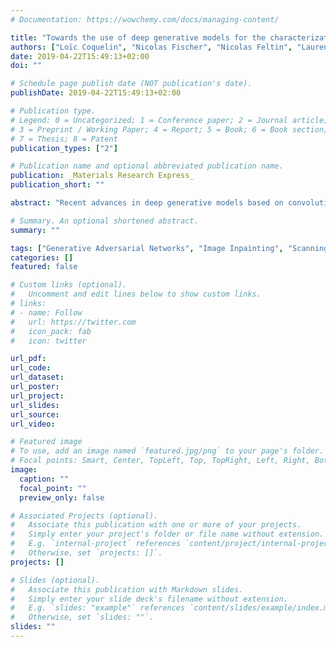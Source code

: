 ```yaml
---
# Documentation: https://wowchemy.com/docs/managing-content/

title: "Towards the use of deep generative models for the characterization in size of aggregated TiO2 nanoparticles measured by Scanning Electron Microscopy (SEM)"
authors: ["Loïc Coquelin", "Nicolas Fischer", "Nicolas Feltin", "Laurent Devoille", "Ghazi Felhi"]
date: 2019-04-22T15:49:13+02:00
doi: ""

# Schedule page publish date (NOT publication's date).
publishDate: 2019-04-22T15:49:13+02:00

# Publication type.
# Legend: 0 = Uncategorized; 1 = Conference paper; 2 = Journal article;
# 3 = Preprint / Working Paper; 4 = Report; 5 = Book; 6 = Book section;
# 7 = Thesis; 8 = Patent
publication_types: ["2"]

# Publication name and optional abbreviated publication name.
publication: _Materials Research Express_
publication_short: ""

abstract: "Recent advances in deep generative models based on convolutional neural networks (CNNs) are used to demonstrate the potential of these approaches for the estimation of particle size distribution on images of aggregated TiO2 particles obtained by Scanning Electron Microscopy (SEM). This very promising framework shall permit effective automation of SEM measurements analysis. Indeed, common image processing softwares bring the end-users with segmentation algorithms as well as measuring tools to estimate individual particle diameters. In the case of aggregated nanoparticles, most particles suffer missing contents and are not considered in the computations. In this paper, we use a recently developed method called 'context encoder's to predict missing parts of the nanoparticles. The approach is tested against simulated and real dropped image regions."

# Summary. An optional shortened abstract.
summary: ""

tags: ["Generative Adversarial Networks", "Image Inpainting", "Scanning Electron Microscopy"]
categories: []
featured: false

# Custom links (optional).
#   Uncomment and edit lines below to show custom links.
# links:
# - name: Follow
#   url: https://twitter.com
#   icon_pack: fab
#   icon: twitter

url_pdf:
url_code:
url_dataset:
url_poster:
url_project:
url_slides:
url_source:
url_video:

# Featured image
# To use, add an image named `featured.jpg/png` to your page's folder. 
# Focal points: Smart, Center, TopLeft, Top, TopRight, Left, Right, BottomLeft, Bottom, BottomRight.
image:
  caption: ""
  focal_point: ""
  preview_only: false

# Associated Projects (optional).
#   Associate this publication with one or more of your projects.
#   Simply enter your project's folder or file name without extension.
#   E.g. `internal-project` references `content/project/internal-project/index.md`.
#   Otherwise, set `projects: []`.
projects: []

# Slides (optional).
#   Associate this publication with Markdown slides.
#   Simply enter your slide deck's filename without extension.
#   E.g. `slides: "example"` references `content/slides/example/index.md`.
#   Otherwise, set `slides: ""`.
slides: ""
---
```

